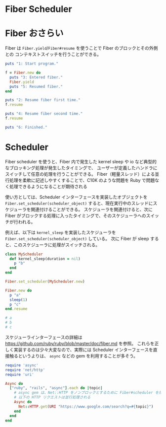 Fiber Scheduler
=

Fiber おさらい
==

Fiber は `Fiber.yield`/`Fiber#resume` を使うことで Fiber のブロックとその外側との
コンテキストスイッチを行うことができる。

```ruby
puts "1: Start program."

f = Fiber.new do
  puts "3: Entered fiber."
  Fiber.yield
  puts "5: Resumed fiber."
end

puts "2: Resume fiber first time."
f.resume

puts "4: Resume fiber second time."
f.resume

puts "6: Finished."
```

Scheduler
==

Fiber scheduler を使うと、Fiber 内で発生した kernel sleep や io など典型的なブロッキング処理が発生したタイミングで、
ユーザーが定義したハンドラにスイッチして任意の処理を行うことができる。
Fiber（軽量スレッド）による並行処理を柔軟に記述しやすくすることで、C10K のような問題を Ruby で問題なく処理できるようになることが期待される   

使い方としては、Scheduler インターフェースを実装したオブジェクトを `Fiber.set_scheduler(scheduler_object)` すると、現在実行中のスレッドにスケジューラを関連付けることができる。
スケジューラを関連付けると、次に Fiber がブロックする処理に入ったタイミングで、そのスケジューラへのスイッチが行われる。

例えば、以下は `kernel_sleep` を実装したスケジューラを `Fiber.set_scheduler(scheduler_object)` している。
次に Fiber が sleep すると、このスケジューラに処理がスイッチされる。

```ruby
class MyScheduler
  def kernel_sleep(duration = nil)
    p "b"
  end
end

Fiber.set_scheduler(MyScheduler.new)

Fiber.new do
  p "a"
  sleep(1)
  p "c"
end.resume

# a
# b
# c
```

スケジューラインターフェースの詳細は https://github.com/ruby/ruby/blob/master/doc/fiber.md を参照。
これらを正しく実装するのは少々大変なので、実際には Scheduler インターフェースを直接触るというよりは、 `async` などの gem を利用することが多そう。

```ruby
require 'async'
require 'net/http'
require 'uri'

Async do
  ["ruby", "rails", "async"].each do |topic|
    # async gem は、Net::HTTP をノンブロックとするために Fiber#scheduler を用いており、
    # 以下の HTTP リクエストは並行処理される
    Async do
      Net::HTTP.get(URI "https://www.google.com/search?q=#{topic}")
    end
  end
end
```
